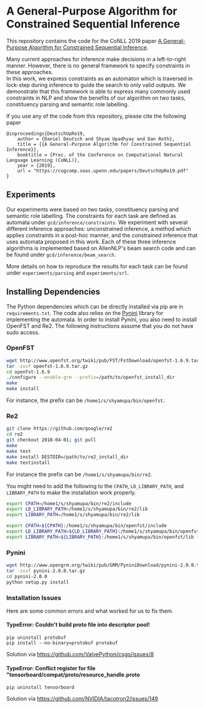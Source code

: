 # A General-Purpose Algorithm for Constrained Sequential Inference
This repository contains the code for the CoNLL 2019 paper [A General-Purpose Algorithm for Constrained Sequential Inference](https://cogcomp.seas.upenn.edu/papers/DeutschUpRo19.pdf).

Many current approaches for inference make decisions in a left-to-right manner.
However, there is no general framework to specify constraints in these approaches.  
In this work, we express constraints as an automaton which is traversed in lock-step during inference to guide the search to only valid outputs.
We demonstrate that this framework is able to express many commonly used constraints in NLP and show the benefits of our algorithm on two tasks, constituency parsing and semantic role labelling.

If you use any of the code from this repository, please cite the following paper
```
@inproceedings{DeutschUpRo19,
    author = {Daniel Deutsch and Shyam Upadhyay and Dan Roth},
    title = {{A General-Purpose Algorithm for Constrained Sequential Inference}},
    booktitle = {Proc. of the Conference on Computational Natural Language Learning (CoNLL)},
    year = {2019},
    url = "https://cogcomp.seas.upenn.edu/papers/DeutschUpRo19.pdf"
}
```

## Experiments
Our experiments were based on two tasks, constituency parsing and semantic role labelling.
The constraints for each task are defined as automata under `gcd/inference/constraints`.
We experiment with several different inference approaches: unconstrained inference, a method which applies constraints in a post-hoc manner, and the constrained inference that uses automata proposed in this work.
Each of these three inference algorithms is implemented based on AllenNLP's beam search code and can be found under `gcd/inference/beam_search`.

More details on how to reproduce the results for each task can be found under `experiments/parsing` and `experiments/srl`.

## Installing Dependencies
The Python dependencies which can be directly installed via pip are in `requirements.txt`.
The code also relies on the [Pynini](http://www.openfst.org/twiki/bin/view/GRM/Pynini) library for implementing the automata.
In order to install Pynini, you also need to install OpenFST and Re2.
The following instructions assume that you do not have sudo access.

### OpenFST
```bash
wget http://www.openfst.org/twiki/pub/FST/FstDownload/openfst-1.6.9.tar.gz
tar -zxvf openfst-1.6.9.tar.gz
cd openfst-1.6.9
./configure --enable-grm --prefix=/path/to/openfst_install_dir
make
make install
```
For instance, the prefix can be `/home1/s/shyamupa/bin/openfst`.

### Re2
```bash
git clone https://github.com/google/re2
cd re2
git checkout 2018-04-01; git pull
make
make test
make install DESTDIR=/path/to/re2_install_dir
make testinstall
```
For instance the prefix can be `/home1/s/shyamupa/bin/re2`.

You might need to add the following to the `CPATH`, `LD_LIBRARY_PATH`, and `LIBRARY_PATH` to make the installation work properly.
```bash
export CPATH=/home1/s/shyamupa/bin/re2/include
export LD_LIBRARY_PATH=/home1/s/shyamupa/bin/re2/lib
export LIBRARY_PATH=/home1/s/shyamupa/bin/re2/lib

export CPATH=${CPATH}:/home1/s/shyamupa/bin/openfst/include
export LD_LIBRARY_PATH=${LD_LIBRARY_PATH}:/home1/s/shyamupa/bin/openfst/lib (it could be lib64 on your machine)
export LIBRARY_PATH=${LIBRARY_PATH}:/home1/s/shyamupa/bin/openfst/lib (it could be lib64 on your machine)
```

### Pynini
```bash
wget http://www.opengrm.org/twiki/pub/GRM/PyniniDownload/pynini-2.0.0.tar.gz
tar -zxvf pynini-2.0.0.tar.gz
cd pynini-2.0.0
python setup.py install
```

### Installation Issues
Here are some common errors and what worked for us to fix them.

#### TypeError: Couldn't build proto file into descriptor pool!
```
pip uninstall protobuf
pip install --no-binary=protobuf protobuf
```
Solution via https://github.com/ValvePython/csgo/issues/8

#### TypeError: Conflict register for file "tensorboard/compat/proto/resource_handle.proto
```
pip uninstall tensorboard
```
Solution via https://github.com/NVIDIA/tacotron2/issues/149
